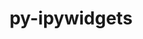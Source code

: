 ---
title: "py-ipywidgets"
layout: cache
categories: [package, develop]
meta: {"compilers": ["gcc@=11.1.0", "gcc@=11.4.0", "gcc@=9.4.0", "oneapi@=2024.2.1"], "num_specs": 32, "num_specs_by_stack": {"data-vis-sdk": 5, "e4s": 6, "e4s-neoverse-v2": 5, "e4s-neoverse_v1": 3, "e4s-oneapi": 10, "e4s-power": 2, "root": 32}, "oss": ["ubuntu20.04", "ubuntu22.04"], "platforms": ["linux"], "stacks": ["data-vis-sdk", "e4s", "e4s-neoverse-v2", "e4s-neoverse_v1", "e4s-oneapi", "e4s-power", "root"], "targets": ["neoverse_v1", "neoverse_v2", "ppc64le", "x86_64_v3"], "versions": ["8.0.2"]}
spec_details: [{"compiler": "gcc@=11.1.0", "hash": "23iy2ijgtx7jex6j3r7ujoca2uhu2qqe", "os": "ubuntu20.04", "platform": "linux", "size": "-", "stacks": ["data-vis-sdk", "root"], "tarball": "https://binaries.spack.io/develop/build_cache/linux-ubuntu20.04-x86_64_v3/gcc-11.1.0/py-ipywidgets-8.0.2/linux-ubuntu20.04-x86_64_v3-gcc-11.1.0-py-ipywidgets-8.0.2-23iy2ijgtx7jex6j3r7ujoca2uhu2qqe.spack", "target": "x86_64_v3", "variants": ["build_system=python_pip"], "versions": ["8.0.2"]}, {"compiler": "oneapi@=2024.2.1", "hash": "3265nq27ictimylzt25iphaku6kepgbw", "os": "ubuntu22.04", "platform": "linux", "size": "-", "stacks": ["e4s-oneapi", "root"], "tarball": "https://binaries.spack.io/develop/build_cache/linux-ubuntu22.04-x86_64_v3/oneapi-2024.2.1/py-ipywidgets-8.0.2/linux-ubuntu22.04-x86_64_v3-oneapi-2024.2.1-py-ipywidgets-8.0.2-3265nq27ictimylzt25iphaku6kepgbw.spack", "target": "x86_64_v3", "variants": ["build_system=python_pip"], "versions": ["8.0.2"]}, {"compiler": "gcc@=11.4.0", "hash": "3xtjueh2b7omazhgcwkbqt52vqr43dne", "os": "ubuntu22.04", "platform": "linux", "size": "-", "stacks": ["e4s", "root"], "tarball": "https://binaries.spack.io/develop/build_cache/linux-ubuntu22.04-x86_64_v3/gcc-11.4.0/py-ipywidgets-8.0.2/linux-ubuntu22.04-x86_64_v3-gcc-11.4.0-py-ipywidgets-8.0.2-3xtjueh2b7omazhgcwkbqt52vqr43dne.spack", "target": "x86_64_v3", "variants": ["build_system=python_pip"], "versions": ["8.0.2"]}, {"compiler": "oneapi@=2024.2.1", "hash": "5s7moikvaeqfmembv4zx47xc5fucpcgj", "os": "ubuntu22.04", "platform": "linux", "size": "-", "stacks": ["e4s-oneapi", "root"], "tarball": "https://binaries.spack.io/develop/build_cache/linux-ubuntu22.04-x86_64_v3/oneapi-2024.2.1/py-ipywidgets-8.0.2/linux-ubuntu22.04-x86_64_v3-oneapi-2024.2.1-py-ipywidgets-8.0.2-5s7moikvaeqfmembv4zx47xc5fucpcgj.spack", "target": "x86_64_v3", "variants": ["build_system=python_pip"], "versions": ["8.0.2"]}, {"compiler": "gcc@=11.1.0", "hash": "6hxeb2ftffi5e5ay6pwgnw76gcrmjmfj", "os": "ubuntu20.04", "platform": "linux", "size": "-", "stacks": ["data-vis-sdk", "root"], "tarball": "https://binaries.spack.io/develop/build_cache/linux-ubuntu20.04-x86_64_v3/gcc-11.1.0/py-ipywidgets-8.0.2/linux-ubuntu20.04-x86_64_v3-gcc-11.1.0-py-ipywidgets-8.0.2-6hxeb2ftffi5e5ay6pwgnw76gcrmjmfj.spack", "target": "x86_64_v3", "variants": ["build_system=python_pip"], "versions": ["8.0.2"]}, {"compiler": "oneapi@=2024.2.1", "hash": "74vh2b3zl65ngux5nysdi377rnia64uv", "os": "ubuntu22.04", "platform": "linux", "size": "-", "stacks": ["e4s-oneapi", "root"], "tarball": "https://binaries.spack.io/develop/build_cache/linux-ubuntu22.04-x86_64_v3/oneapi-2024.2.1/py-ipywidgets-8.0.2/linux-ubuntu22.04-x86_64_v3-oneapi-2024.2.1-py-ipywidgets-8.0.2-74vh2b3zl65ngux5nysdi377rnia64uv.spack", "target": "x86_64_v3", "variants": ["build_system=python_pip"], "versions": ["8.0.2"]}, {"compiler": "gcc@=11.4.0", "hash": "aobji5o77nu4w5bytzb6u5g4ow5b66zf", "os": "ubuntu22.04", "platform": "linux", "size": "-", "stacks": ["e4s-neoverse_v1", "root"], "tarball": "https://binaries.spack.io/develop/build_cache/linux-ubuntu22.04-neoverse_v1/gcc-11.4.0/py-ipywidgets-8.0.2/linux-ubuntu22.04-neoverse_v1-gcc-11.4.0-py-ipywidgets-8.0.2-aobji5o77nu4w5bytzb6u5g4ow5b66zf.spack", "target": "neoverse_v1", "variants": ["build_system=python_pip"], "versions": ["8.0.2"]}, {"compiler": "gcc@=11.4.0", "hash": "b3dfvphomf6cx4gsidrmh5xq2zwrtynz", "os": "ubuntu22.04", "platform": "linux", "size": "-", "stacks": ["e4s", "root"], "tarball": "https://binaries.spack.io/develop/build_cache/linux-ubuntu22.04-x86_64_v3/gcc-11.4.0/py-ipywidgets-8.0.2/linux-ubuntu22.04-x86_64_v3-gcc-11.4.0-py-ipywidgets-8.0.2-b3dfvphomf6cx4gsidrmh5xq2zwrtynz.spack", "target": "x86_64_v3", "variants": ["build_system=python_pip"], "versions": ["8.0.2"]}, {"compiler": "gcc@=11.4.0", "hash": "bvrb7tabwh76hcdqsvaj7zdwqso5q7af", "os": "ubuntu22.04", "platform": "linux", "size": "-", "stacks": ["e4s", "root"], "tarball": "https://binaries.spack.io/develop/build_cache/linux-ubuntu22.04-x86_64_v3/gcc-11.4.0/py-ipywidgets-8.0.2/linux-ubuntu22.04-x86_64_v3-gcc-11.4.0-py-ipywidgets-8.0.2-bvrb7tabwh76hcdqsvaj7zdwqso5q7af.spack", "target": "x86_64_v3", "variants": ["build_system=python_pip"], "versions": ["8.0.2"]}, {"compiler": "gcc@=11.4.0", "hash": "daryp42jb4e46uvnplix2s2onopmvss4", "os": "ubuntu22.04", "platform": "linux", "size": "-", "stacks": ["e4s-neoverse-v2", "root"], "tarball": "https://binaries.spack.io/develop/build_cache/linux-ubuntu22.04-neoverse_v2/gcc-11.4.0/py-ipywidgets-8.0.2/linux-ubuntu22.04-neoverse_v2-gcc-11.4.0-py-ipywidgets-8.0.2-daryp42jb4e46uvnplix2s2onopmvss4.spack", "target": "neoverse_v2", "variants": ["build_system=python_pip"], "versions": ["8.0.2"]}, {"compiler": "gcc@=11.1.0", "hash": "e7mdevqakzqh73twrt3btvzkbfkpbpye", "os": "ubuntu20.04", "platform": "linux", "size": "-", "stacks": ["data-vis-sdk", "root"], "tarball": "https://binaries.spack.io/develop/build_cache/linux-ubuntu20.04-x86_64_v3/gcc-11.1.0/py-ipywidgets-8.0.2/linux-ubuntu20.04-x86_64_v3-gcc-11.1.0-py-ipywidgets-8.0.2-e7mdevqakzqh73twrt3btvzkbfkpbpye.spack", "target": "x86_64_v3", "variants": ["build_system=python_pip"], "versions": ["8.0.2"]}, {"compiler": "gcc@=9.4.0", "hash": "ezjfajhpjh2knxxio6l7u355avqi4zk5", "os": "ubuntu20.04", "platform": "linux", "size": "-", "stacks": ["e4s-power", "root"], "tarball": "https://binaries.spack.io/develop/build_cache/linux-ubuntu20.04-ppc64le/gcc-9.4.0/py-ipywidgets-8.0.2/linux-ubuntu20.04-ppc64le-gcc-9.4.0-py-ipywidgets-8.0.2-ezjfajhpjh2knxxio6l7u355avqi4zk5.spack", "target": "ppc64le", "variants": ["build_system=python_pip"], "versions": ["8.0.2"]}, {"compiler": "oneapi@=2024.2.1", "hash": "g42vmekwrnsfp5uubocc4qmb7hdz56gm", "os": "ubuntu22.04", "platform": "linux", "size": "-", "stacks": ["e4s-oneapi", "root"], "tarball": "https://binaries.spack.io/develop/build_cache/linux-ubuntu22.04-x86_64_v3/oneapi-2024.2.1/py-ipywidgets-8.0.2/linux-ubuntu22.04-x86_64_v3-oneapi-2024.2.1-py-ipywidgets-8.0.2-g42vmekwrnsfp5uubocc4qmb7hdz56gm.spack", "target": "x86_64_v3", "variants": ["build_system=python_pip"], "versions": ["8.0.2"]}, {"compiler": "oneapi@=2024.2.1", "hash": "gynbulpww3opvgccxizj3lphng6doqhe", "os": "ubuntu22.04", "platform": "linux", "size": "-", "stacks": ["e4s-oneapi", "root"], "tarball": "https://binaries.spack.io/develop/build_cache/linux-ubuntu22.04-x86_64_v3/oneapi-2024.2.1/py-ipywidgets-8.0.2/linux-ubuntu22.04-x86_64_v3-oneapi-2024.2.1-py-ipywidgets-8.0.2-gynbulpww3opvgccxizj3lphng6doqhe.spack", "target": "x86_64_v3", "variants": ["build_system=python_pip"], "versions": ["8.0.2"]}, {"compiler": "oneapi@=2024.2.1", "hash": "l7xjc3rpr7z4i4m2aha4b4l5ut3qdiaf", "os": "ubuntu22.04", "platform": "linux", "size": "-", "stacks": ["e4s-oneapi", "root"], "tarball": "https://binaries.spack.io/develop/build_cache/linux-ubuntu22.04-x86_64_v3/oneapi-2024.2.1/py-ipywidgets-8.0.2/linux-ubuntu22.04-x86_64_v3-oneapi-2024.2.1-py-ipywidgets-8.0.2-l7xjc3rpr7z4i4m2aha4b4l5ut3qdiaf.spack", "target": "x86_64_v3", "variants": ["build_system=python_pip"], "versions": ["8.0.2"]}, {"compiler": "gcc@=11.1.0", "hash": "m7cflny6ac6n4mwh6dhxjetbcesmw32n", "os": "ubuntu20.04", "platform": "linux", "size": "-", "stacks": ["root"], "tarball": "https://binaries.spack.io/develop/build_cache/linux-ubuntu20.04-x86_64_v3/gcc-11.1.0/py-ipywidgets-8.0.2/linux-ubuntu20.04-x86_64_v3-gcc-11.1.0-py-ipywidgets-8.0.2-m7cflny6ac6n4mwh6dhxjetbcesmw32n.spack", "target": "x86_64_v3", "variants": ["build_system=python_pip"], "versions": ["8.0.2"]}, {"compiler": "gcc@=11.4.0", "hash": "mq6jgvppcqhztvtlzrxppncwdgadjvbe", "os": "ubuntu22.04", "platform": "linux", "size": "-", "stacks": ["e4s-neoverse_v1", "root"], "tarball": "https://binaries.spack.io/develop/build_cache/linux-ubuntu22.04-neoverse_v1/gcc-11.4.0/py-ipywidgets-8.0.2/linux-ubuntu22.04-neoverse_v1-gcc-11.4.0-py-ipywidgets-8.0.2-mq6jgvppcqhztvtlzrxppncwdgadjvbe.spack", "target": "neoverse_v1", "variants": ["build_system=python_pip"], "versions": ["8.0.2"]}, {"compiler": "gcc@=11.4.0", "hash": "nqkttd73cxuwfjeydc73fspb47utv7dl", "os": "ubuntu22.04", "platform": "linux", "size": "-", "stacks": ["e4s", "root"], "tarball": "https://binaries.spack.io/develop/build_cache/linux-ubuntu22.04-x86_64_v3/gcc-11.4.0/py-ipywidgets-8.0.2/linux-ubuntu22.04-x86_64_v3-gcc-11.4.0-py-ipywidgets-8.0.2-nqkttd73cxuwfjeydc73fspb47utv7dl.spack", "target": "x86_64_v3", "variants": ["build_system=python_pip"], "versions": ["8.0.2"]}, {"compiler": "gcc@=11.1.0", "hash": "p4qtr3yxekixekkz6ezijdfsri2euzc4", "os": "ubuntu20.04", "platform": "linux", "size": "-", "stacks": ["data-vis-sdk", "root"], "tarball": "https://binaries.spack.io/develop/build_cache/linux-ubuntu20.04-x86_64_v3/gcc-11.1.0/py-ipywidgets-8.0.2/linux-ubuntu20.04-x86_64_v3-gcc-11.1.0-py-ipywidgets-8.0.2-p4qtr3yxekixekkz6ezijdfsri2euzc4.spack", "target": "x86_64_v3", "variants": ["build_system=python_pip"], "versions": ["8.0.2"]}, {"compiler": "gcc@=11.4.0", "hash": "q6cx4zgdubxpqcwxm6vo5qjdd5wui7x6", "os": "ubuntu22.04", "platform": "linux", "size": "-", "stacks": ["e4s-neoverse_v1", "root"], "tarball": "https://binaries.spack.io/develop/build_cache/linux-ubuntu22.04-neoverse_v1/gcc-11.4.0/py-ipywidgets-8.0.2/linux-ubuntu22.04-neoverse_v1-gcc-11.4.0-py-ipywidgets-8.0.2-q6cx4zgdubxpqcwxm6vo5qjdd5wui7x6.spack", "target": "neoverse_v1", "variants": ["build_system=python_pip"], "versions": ["8.0.2"]}, {"compiler": "gcc@=9.4.0", "hash": "qfrp22wqux77ldfa5hc665lp3zndpvdh", "os": "ubuntu20.04", "platform": "linux", "size": "-", "stacks": ["e4s-power", "root"], "tarball": "https://binaries.spack.io/develop/build_cache/linux-ubuntu20.04-ppc64le/gcc-9.4.0/py-ipywidgets-8.0.2/linux-ubuntu20.04-ppc64le-gcc-9.4.0-py-ipywidgets-8.0.2-qfrp22wqux77ldfa5hc665lp3zndpvdh.spack", "target": "ppc64le", "variants": ["build_system=python_pip"], "versions": ["8.0.2"]}, {"compiler": "gcc@=11.1.0", "hash": "r4wlwfyenasr6um7hwwusc7mvna5lxkh", "os": "ubuntu20.04", "platform": "linux", "size": "-", "stacks": ["data-vis-sdk", "root"], "tarball": "https://binaries.spack.io/develop/build_cache/linux-ubuntu20.04-x86_64_v3/gcc-11.1.0/py-ipywidgets-8.0.2/linux-ubuntu20.04-x86_64_v3-gcc-11.1.0-py-ipywidgets-8.0.2-r4wlwfyenasr6um7hwwusc7mvna5lxkh.spack", "target": "x86_64_v3", "variants": ["build_system=python_pip"], "versions": ["8.0.2"]}, {"compiler": "gcc@=11.4.0", "hash": "rajazgoypwl4pxw6ihtt4admgv3p24hy", "os": "ubuntu22.04", "platform": "linux", "size": "-", "stacks": ["e4s-neoverse-v2", "root"], "tarball": "https://binaries.spack.io/develop/build_cache/linux-ubuntu22.04-neoverse_v2/gcc-11.4.0/py-ipywidgets-8.0.2/linux-ubuntu22.04-neoverse_v2-gcc-11.4.0-py-ipywidgets-8.0.2-rajazgoypwl4pxw6ihtt4admgv3p24hy.spack", "target": "neoverse_v2", "variants": ["build_system=python_pip"], "versions": ["8.0.2"]}, {"compiler": "gcc@=11.4.0", "hash": "refqubmjquzhxh7lvnsdue7ruvhsxkcd", "os": "ubuntu22.04", "platform": "linux", "size": "-", "stacks": ["e4s-neoverse-v2", "root"], "tarball": "https://binaries.spack.io/develop/build_cache/linux-ubuntu22.04-neoverse_v2/gcc-11.4.0/py-ipywidgets-8.0.2/linux-ubuntu22.04-neoverse_v2-gcc-11.4.0-py-ipywidgets-8.0.2-refqubmjquzhxh7lvnsdue7ruvhsxkcd.spack", "target": "neoverse_v2", "variants": ["build_system=python_pip"], "versions": ["8.0.2"]}, {"compiler": "oneapi@=2024.2.1", "hash": "svzppuhobikilpgv7ttae364udvshyfd", "os": "ubuntu22.04", "platform": "linux", "size": "-", "stacks": ["e4s-oneapi", "root"], "tarball": "https://binaries.spack.io/develop/build_cache/linux-ubuntu22.04-x86_64_v3/oneapi-2024.2.1/py-ipywidgets-8.0.2/linux-ubuntu22.04-x86_64_v3-oneapi-2024.2.1-py-ipywidgets-8.0.2-svzppuhobikilpgv7ttae364udvshyfd.spack", "target": "x86_64_v3", "variants": ["build_system=python_pip"], "versions": ["8.0.2"]}, {"compiler": "gcc@=11.4.0", "hash": "sy2myobjfm4jkpbdcnsklonvafxxc67c", "os": "ubuntu22.04", "platform": "linux", "size": "-", "stacks": ["e4s", "root"], "tarball": "https://binaries.spack.io/develop/build_cache/linux-ubuntu22.04-x86_64_v3/gcc-11.4.0/py-ipywidgets-8.0.2/linux-ubuntu22.04-x86_64_v3-gcc-11.4.0-py-ipywidgets-8.0.2-sy2myobjfm4jkpbdcnsklonvafxxc67c.spack", "target": "x86_64_v3", "variants": ["build_system=python_pip"], "versions": ["8.0.2"]}, {"compiler": "gcc@=11.4.0", "hash": "ulmowfff2cn2itr7prdirfxd22lcragm", "os": "ubuntu22.04", "platform": "linux", "size": "-", "stacks": ["e4s", "root"], "tarball": "https://binaries.spack.io/develop/build_cache/linux-ubuntu22.04-x86_64_v3/gcc-11.4.0/py-ipywidgets-8.0.2/linux-ubuntu22.04-x86_64_v3-gcc-11.4.0-py-ipywidgets-8.0.2-ulmowfff2cn2itr7prdirfxd22lcragm.spack", "target": "x86_64_v3", "variants": ["build_system=python_pip"], "versions": ["8.0.2"]}, {"compiler": "oneapi@=2024.2.1", "hash": "v7sbo2xlg4pemceywfxks3r3aj6qu2ci", "os": "ubuntu22.04", "platform": "linux", "size": "-", "stacks": ["e4s-oneapi", "root"], "tarball": "https://binaries.spack.io/develop/build_cache/linux-ubuntu22.04-x86_64_v3/oneapi-2024.2.1/py-ipywidgets-8.0.2/linux-ubuntu22.04-x86_64_v3-oneapi-2024.2.1-py-ipywidgets-8.0.2-v7sbo2xlg4pemceywfxks3r3aj6qu2ci.spack", "target": "x86_64_v3", "variants": ["build_system=python_pip"], "versions": ["8.0.2"]}, {"compiler": "gcc@=11.4.0", "hash": "wz32hjeeigz7thcfzcbocyouo3to6v6y", "os": "ubuntu22.04", "platform": "linux", "size": "-", "stacks": ["e4s-neoverse-v2", "root"], "tarball": "https://binaries.spack.io/develop/build_cache/linux-ubuntu22.04-neoverse_v2/gcc-11.4.0/py-ipywidgets-8.0.2/linux-ubuntu22.04-neoverse_v2-gcc-11.4.0-py-ipywidgets-8.0.2-wz32hjeeigz7thcfzcbocyouo3to6v6y.spack", "target": "neoverse_v2", "variants": ["build_system=python_pip"], "versions": ["8.0.2"]}, {"compiler": "oneapi@=2024.2.1", "hash": "xyzjny2kc5a74l4wf44do2kz6m4heoks", "os": "ubuntu22.04", "platform": "linux", "size": "-", "stacks": ["e4s-oneapi", "root"], "tarball": "https://binaries.spack.io/develop/build_cache/linux-ubuntu22.04-x86_64_v3/oneapi-2024.2.1/py-ipywidgets-8.0.2/linux-ubuntu22.04-x86_64_v3-oneapi-2024.2.1-py-ipywidgets-8.0.2-xyzjny2kc5a74l4wf44do2kz6m4heoks.spack", "target": "x86_64_v3", "variants": ["build_system=python_pip"], "versions": ["8.0.2"]}, {"compiler": "oneapi@=2024.2.1", "hash": "yjv7ij5kodgauv3odf4ymflfrkq4ml27", "os": "ubuntu22.04", "platform": "linux", "size": "-", "stacks": ["e4s-oneapi", "root"], "tarball": "https://binaries.spack.io/develop/build_cache/linux-ubuntu22.04-x86_64_v3/oneapi-2024.2.1/py-ipywidgets-8.0.2/linux-ubuntu22.04-x86_64_v3-oneapi-2024.2.1-py-ipywidgets-8.0.2-yjv7ij5kodgauv3odf4ymflfrkq4ml27.spack", "target": "x86_64_v3", "variants": ["build_system=python_pip"], "versions": ["8.0.2"]}, {"compiler": "gcc@=11.4.0", "hash": "zjxxyu2zlysguysl7zmlo4egtfrtpz7i", "os": "ubuntu22.04", "platform": "linux", "size": "-", "stacks": ["e4s-neoverse-v2", "root"], "tarball": "https://binaries.spack.io/develop/build_cache/linux-ubuntu22.04-neoverse_v2/gcc-11.4.0/py-ipywidgets-8.0.2/linux-ubuntu22.04-neoverse_v2-gcc-11.4.0-py-ipywidgets-8.0.2-zjxxyu2zlysguysl7zmlo4egtfrtpz7i.spack", "target": "neoverse_v2", "variants": ["build_system=python_pip"], "versions": ["8.0.2"]}]
---